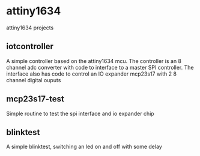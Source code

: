 # attiny1634
attiny1634 projects 

## iotcontroller

  A simple controller based on the attiny1634 mcu. The controller is an 8 channel adc converter with code to interface to a master SPI controller.
  The interface also has code to control an IO expander mcp23s17 with 2 8 channel digital ouputs

## mcp23s17-test
 
  Simple routine to test the spi interface and io expander chip

## blinktest

  A simple blinktest, switching an led on and off with some delay
